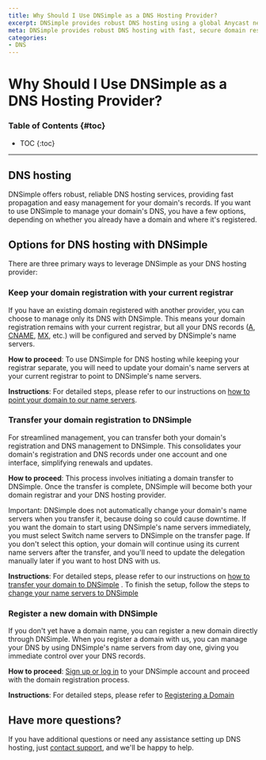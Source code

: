 ```yaml
---
title: Why Should I Use DNSimple as a DNS Hosting Provider?
excerpt: DNSimple provides robust DNS hosting using a global Anycast network.
meta: DNSimple provides robust DNS hosting with fast, secure domain resolution and exceptional uptime using a global Anycast network.
categories:
- DNS
---
```


# Why Should I Use DNSimple as a DNS Hosting Provider?

### Table of Contents {#toc}

* TOC
{:toc}

---

## DNS hosting 

DNSimple offers robust, reliable DNS hosting services, providing fast propagation and easy management for your domain's records. If you want to use DNSimple to manage your domain's DNS, you have a few options, depending on whether you already have a domain and where it's registered.

## Options for DNS hosting with DNSimple

There are three primary ways to leverage DNSimple as your DNS hosting provider:

### Keep your domain registration with your current registrar
 
If you have an existing domain registered with another provider, you can choose to manage only its DNS with DNSimple. This means your domain registration remains with your current registrar, but all your DNS records ([A](/articles/a-record/), [CNAME](/articles/cname-record/), [MX](/articles/mx-record/), etc.) will be configured and served by DNSimple's name servers.

**How to proceed**: To use DNSimple for DNS hosting while keeping your registrar separate, you will need to update your domain's name servers at your current registrar to point to DNSimple's name servers.

**Instructions**: For detailed steps, please refer to our instructions on [how to point your domain to our name servers](/articles/delegating-dnsimple-hosted/).

### Transfer your domain registration to DNSimple

For streamlined management, you can transfer both your domain's registration and DNS management to DNSimple. This consolidates your domain's registration and DNS records under one account and one interface, simplifying renewals and updates.

**How to proceed**: This process involves initiating a domain transfer to DNSimple. Once the transfer is complete, DNSimple will become both your domain registrar and your DNS hosting provider.

<info>
Important: DNSimple does not automatically change your domain's name servers when you transfer it, because doing so could cause downtime. If you want the domain to start using DNSimple's name servers immediately, you must select Switch name servers to DNSimple on the transfer page. If you don't select this option, your domain will continue using its current name servers after the transfer, and you'll need to update the delegation manually later if you want to host DNS with us.
</info>

**Instructions**: For detailed steps, please refer to our instructions on [how to transfer your domain to DNSimple](/articles/domain-transfer/) . To finish the setup, follow the steps to [change your name servers to DNSimple](/articles/delegating-dnsimple-registered/) 

### Register a new domain with DNSimple
If you don't yet have a domain name, you can register a new domain directly through DNSimple. When you register a domain with us, you can manage your DNS by using DNSimple's name servers from day one, giving you immediate control over your DNS records.

**How to proceed**: [Sign up or log in](https://dnsimple.com/login) to your DNSimple account and proceed with the domain registration process.

**Instructions**: For detailed steps, please refer to [Registering a Domain](https://support.dnsimple.com/articles/registering-domain/) 

## Have more questions? 
If you have additional questions or need any assistance setting up DNS hosting, just [contact support](https://dnsimple.com/feedback), and we'll be happy to help. 


